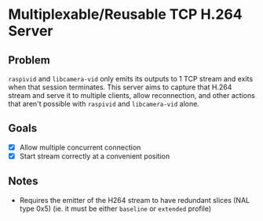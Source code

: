 # Multiplexable/Reusable TCP H.264 Server
## Problem
`raspivid` and `libcamera-vid` only emits its outputs to 1 TCP stream and exits when that session terminates. This server aims to capture that H.264 stream and serve it to multiple clients, allow reconnection, and other actions that aren't possible with `raspivid` and `libcamera-vid` alone.

## Goals
- [x] Allow multiple concurrent connection
- [x] Start stream correctly at a convenient position

## Notes
- Requires the emitter of the H264 stream to have redundant slices (NAL type 0x5) (ie. it must be either `baseline` or `extended` profile)
